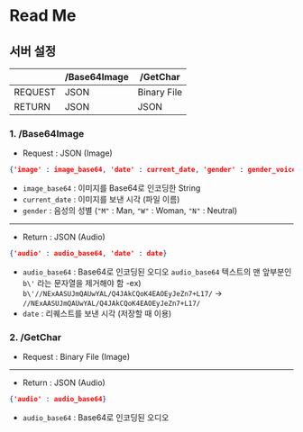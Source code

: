 # Read Me
## 서버 설정
|| /Base64Image| /GetChar|
| ------ | ------ | ------ |
| REQUEST| JSON| Binary File|
| RETURN| JSON|  JSON|
### 1. /Base64Image
 - Request : JSON (Image)
```json
{'image' : image_base64, 'date' : current_date, 'gender' : gender_voice}
```
- `image_base64` : 이미지를 Base64로 인코딩한 String
- `current_date` : 이미지를 보낸 시각 (파일 이름)
- `gender` : 음성의 성별 (`"M"` : Man, `"W"` : Woman, `"N"` : Neutral)
---
- Return : JSON (Audio)
```json
{'audio' : audio_base64, 'date' : date}
```
- `audio_base64` : Base64로 인코딩된 오디오
`audio_base64` 텍스트의 맨 앞부분인 `b\'` 라는 문자열을 제거해야 함
-ex) `b\'//NExAASUJmQAUwYAL/Q4JAkCQoK4EAOEyJeZn7+L17/` -> `//NExAASUJmQAUwYAL/Q4JAkCQoK4EAOEyJeZn7+L17/`
- `date` : 리퀘스트를 보낸 시각 (저장할 때 이용)

### 2. /GetChar
 - Request : Binary File (Image)
---
- Return : JSON (Audio)
```json
{'audio' : audio_base64}
```
- `audio_base64` : Base64로 인코딩된 오디오
